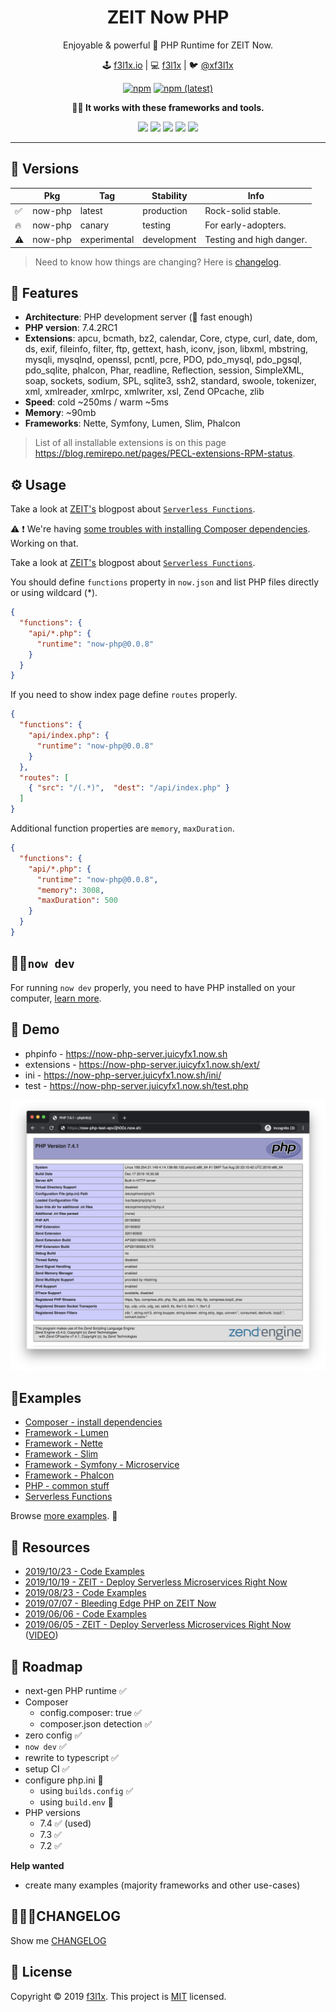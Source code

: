<h1 align=center>ZEIT Now PHP</h1>

<p align=center>
Enjoyable & powerful 🐘 PHP Runtime for ZEIT Now.
</p>

<p align=center>
🕹 <a href="https://f3l1x.io">f3l1x.io</a> | 💻 <a href="https://github.com/f3l1x">f3l1x</a> | 🐦 <a href="https://twitter.com/xf3l1x">@xf3l1x</a>
</p>

<p align=center>
  <a href="https://www.npmjs.com/package/now-php"><img alt="npm" src="https://img.shields.io/npm/dt/now-php?style=flat-square"></a>
  <a href="https://www.npmjs.com/package/now-php"><img alt="npm (latest)" src="https://img.shields.io/npm/v/now-php/latest?style=flat-square"></a>
</p>

<p align=center><strong>🏋️‍♀️ It works with these frameworks and tools.</strong></p>

<p align=center>
  <a href="https://github.com/nette"><img src="https://github.com/nette.png" width="128"></a>
  <a href="https://github.com/symfony"><img src="https://github.com/symfony.png" width="128"></a>
  <a href="https://github.com/illuminate"><img src="https://github.com/illuminate.png" width="128"></a>
  <a href="https://github.com/slimphp"><img src="https://github.com/slimphp.png" width="128"></a>
  <a href="https://github.com/phalcon"><img src="https://github.com/phalcon.png" width="128"></a>
</p>

-----

## 🐣 Versions

|    | Pkg     | Tag          | Stability   | Info                     |
|----|---------|--------------|-------------|--------------------------|
| ✅ | now-php | latest       | production  | Rock-solid stable.       |
| 🔥 | now-php | canary       | testing     | For early-adopters.      |
| ⚠️  | now-php | experimental | development | Testing and high danger. |

> Need to know how things are changing? Here is [changelog](./CHANGELOG.md).

## 🤗 Features

- **Architecture**: PHP development server (🚀 fast enough)
- **PHP version**: 7.4.2RC1
- **Extensions**: apcu, bcmath, bz2, calendar, Core, ctype, curl, date, dom, ds, exif, fileinfo, filter, ftp, gettext, hash, iconv, json, libxml, mbstring, mysqli, mysqlnd, openssl, pcntl, pcre, PDO, pdo_mysql, pdo_pgsql, pdo_sqlite, phalcon, Phar, readline, Reflection, session, SimpleXML, soap, sockets, sodium, SPL, sqlite3, ssh2, standard, swoole, tokenizer, xml, xmlreader, xmlrpc, xmlwriter, xsl, Zend OPcache, zlib
- **Speed**: cold ~250ms / warm ~5ms
- **Memory**: ~90mb
- **Frameworks**: Nette, Symfony, Lumen, Slim, Phalcon

> List of all installable extensions is on this page https://blog.remirepo.net/pages/PECL-extensions-RPM-status.

## ⚙️ Usage

Take a look at [ZEIT's](https://zeit.co) blogpost about [`Serverless Functions`](https://zeit.co/blog/customizing-serverless-functions).

⚠️ ❗️ We're having [some troubles with installing Composer dependencies](https://github.com/juicyfx/now-php/issues/42). Working on that.


Take a look at [ZEIT's](https://zeit.co) blogpost about [`Serverless Functions`](https://zeit.co/blog/customizing-serverless-functions).

You should define `functions` property in `now.json` and list PHP files directly or using wildcard (*).

```json
{
  "functions": {
    "api/*.php": {
      "runtime": "now-php@0.0.8"
    }
  }
}
```

If you need to show index page define `routes` properly.

```json
{
  "functions": {
    "api/index.php": {
      "runtime": "now-php@0.0.8"
    }
  },
  "routes": [
    { "src": "/(.*)",  "dest": "/api/index.php" }
  ]
}
```

Additional function properties are `memory`, `maxDuration`.

```json
{
  "functions": {
    "api/*.php": {
      "runtime": "now-php@0.0.8",
      "memory": 3008,
      "maxDuration": 500
    }
  }
}
```

## 👨‍💻`now dev`

For running `now dev` properly, you need to have PHP installed on your computer, [learn more](errors/now-dev-no-local-php.md).

## 👀 Demo

- phpinfo - https://now-php-server.juicyfx1.now.sh
- extensions - https://now-php-server.juicyfx1.now.sh/ext/
- ini - https://now-php-server.juicyfx1.now.sh/ini/
- test - https://now-php-server.juicyfx1.now.sh/test.php

![](docs/phpinfo.png)

## 🎯Examples

- [Composer - install dependencies](/examples/composer/)
- [Framework - Lumen](/examples/framework-lumen/)
- [Framework - Nette](/examples/framework-nette/)
- [Framework - Slim](/examples/framework-slim/)
- [Framework - Symfony - Microservice](/examples/framework-symfony-microservice/)
- [Framework - Phalcon](/examples/framework-phalcon/)
- [PHP - common stuff](/examples/php/)
- [Serverless Functions](/examples/functions/)

Browse [more examples](examples). 👀

## 📜 Resources

- [2019/10/23 - Code Examples](https://github.com/trainit/2019-10-hubbr-zeit)
- [2019/10/19 - ZEIT - Deploy Serverless Microservices Right Now](https://slides.com/f3l1x/2019-10-19-zeit-deploy-serverless-microservices-right-now-vol2)
- [2019/08/23 - Code Examples](https://github.com/trainit/2019-08-serverless-zeit-now)
- [2019/07/07 - Bleeding Edge PHP on ZEIT Now](https://dev.to/nx1/bleeding-edge-php-on-zeit-now-565g)
- [2019/06/06 - Code Examples](https://github.com/trainit/2019-06-zeit-now)
- [2019/06/05 - ZEIT - Deploy Serverless Microservices Right Now](https://slides.com/f3l1x/2019-06-05-zeit-deploy-serverless-microservices-right-now) ([VIDEO](https://www.youtube.com/watch?v=IwhEGNDx3aE))

## 🚧 Roadmap

- next-gen PHP runtime ✅
- Composer
  - config.composer: true ✅
  - composer.json detection ✅
- zero config ✅
- `now dev` ✅
- rewrite to typescript ✅
- setup CI ✅
- configure php.ini 🚧
  - using `builds.config` ✅
  - using `build.env` 🚧
- PHP versions
  - 7.4 ✅ (used)
  - 7.3 ✅
  - 7.2 ✅

**Help wanted**

- create many examples (majority frameworks and other use-cases)

## 👨🏻‍💻CHANGELOG

Show me [CHANGELOG](./CHANGELOG.md)

## 📝 License

Copyright © 2019 [f3l1x](https://github.com/f3l1x).
This project is [MIT](LICENSE) licensed.
